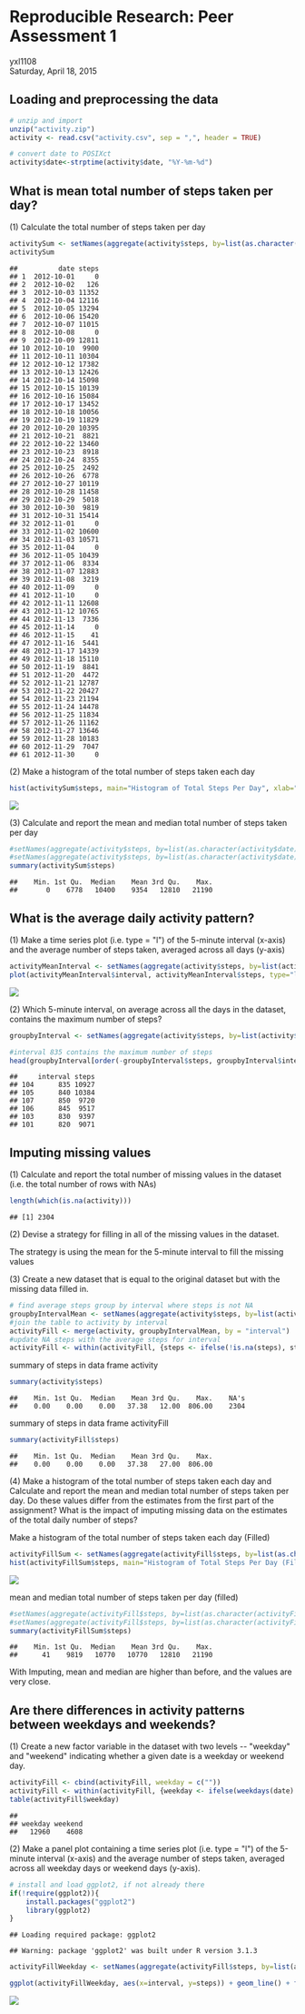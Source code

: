 # Reproducible Research: Peer Assessment 1
yxl1108  
Saturday, April 18, 2015  

## Loading and preprocessing the data


```r
# unzip and import
unzip("activity.zip")
activity <- read.csv("activity.csv", sep = ",", header = TRUE)

# convert date to POSIXct
activity$date<-strptime(activity$date, "%Y-%m-%d")
```

## What is mean total number of steps taken per day?

(1) Calculate the total number of steps taken per day


```r
activitySum <- setNames(aggregate(activity$steps, by=list(as.character(activity$date)), FUN = sum, na.rm = TRUE), c("date","steps"))
activitySum
```

```
##          date steps
## 1  2012-10-01     0
## 2  2012-10-02   126
## 3  2012-10-03 11352
## 4  2012-10-04 12116
## 5  2012-10-05 13294
## 6  2012-10-06 15420
## 7  2012-10-07 11015
## 8  2012-10-08     0
## 9  2012-10-09 12811
## 10 2012-10-10  9900
## 11 2012-10-11 10304
## 12 2012-10-12 17382
## 13 2012-10-13 12426
## 14 2012-10-14 15098
## 15 2012-10-15 10139
## 16 2012-10-16 15084
## 17 2012-10-17 13452
## 18 2012-10-18 10056
## 19 2012-10-19 11829
## 20 2012-10-20 10395
## 21 2012-10-21  8821
## 22 2012-10-22 13460
## 23 2012-10-23  8918
## 24 2012-10-24  8355
## 25 2012-10-25  2492
## 26 2012-10-26  6778
## 27 2012-10-27 10119
## 28 2012-10-28 11458
## 29 2012-10-29  5018
## 30 2012-10-30  9819
## 31 2012-10-31 15414
## 32 2012-11-01     0
## 33 2012-11-02 10600
## 34 2012-11-03 10571
## 35 2012-11-04     0
## 36 2012-11-05 10439
## 37 2012-11-06  8334
## 38 2012-11-07 12883
## 39 2012-11-08  3219
## 40 2012-11-09     0
## 41 2012-11-10     0
## 42 2012-11-11 12608
## 43 2012-11-12 10765
## 44 2012-11-13  7336
## 45 2012-11-14     0
## 46 2012-11-15    41
## 47 2012-11-16  5441
## 48 2012-11-17 14339
## 49 2012-11-18 15110
## 50 2012-11-19  8841
## 51 2012-11-20  4472
## 52 2012-11-21 12787
## 53 2012-11-22 20427
## 54 2012-11-23 21194
## 55 2012-11-24 14478
## 56 2012-11-25 11834
## 57 2012-11-26 11162
## 58 2012-11-27 13646
## 59 2012-11-28 10183
## 60 2012-11-29  7047
## 61 2012-11-30     0
```

(2) Make a histogram of the total number of steps taken each day


```r
hist(activitySum$steps, main="Histogram of Total Steps Per Day", xlab="Total Steps Per Day", col="green")
```

![](PA1_template_files/figure-html/unnamed-chunk-3-1.png) 

(3) Calculate and report the mean and median total number of steps taken per day


```r
#setNames(aggregate(activity$steps, by=list(as.character(activity$date)), FUN = mean, na.rm = TRUE), c("date","meanSteps"))
#setNames(aggregate(activity$steps, by=list(as.character(activity$date)), FUN = median, na.rm = TRUE), c("date","medianSteps"))
summary(activitySum$steps)
```

```
##    Min. 1st Qu.  Median    Mean 3rd Qu.    Max. 
##       0    6778   10400    9354   12810   21190
```

## What is the average daily activity pattern?

(1) Make a time series plot (i.e. type = "l") of the 5-minute interval (x-axis) and the average number of steps taken, averaged across all days (y-axis)


```r
activityMeanInterval <- setNames(aggregate(activity$steps, by=list(activity$interval), FUN = mean, na.rm = TRUE), c("interval","steps"))
plot(activityMeanInterval$interval, activityMeanInterval$steps, type="l", xlab= "5-minute interval", ylab= "average steps", col="green" , lwd=1)
```

![](PA1_template_files/figure-html/unnamed-chunk-5-1.png) 

(2) Which 5-minute interval, on average across all the days in the dataset, contains the maximum number of steps?


```r
groupbyInterval <- setNames(aggregate(activity$steps, by=list(activity$interval), FUN = sum, na.rm = TRUE), c("interval","steps"))

#interval 835 contains the maximum number of steps
head(groupbyInterval[order(-groupbyInterval$steps, groupbyInterval$interval),])
```

```
##     interval steps
## 104      835 10927
## 105      840 10384
## 107      850  9720
## 106      845  9517
## 103      830  9397
## 101      820  9071
```

## Imputing missing values

(1) Calculate and report the total number of missing values in the dataset (i.e. the total number of rows with NAs)


```r
length(which(is.na(activity)))
```

```
## [1] 2304
```

(2) Devise a strategy for filling in all of the missing values in the dataset. 

The strategy is using the mean for the 5-minute interval to fill the missing values

(3) Create a new dataset that is equal to the original dataset but with the missing data filled in.


```r
# find average steps group by interval where steps is not NA
groupbyIntervalMean <- setNames(aggregate(activity$steps, by=list(activity$interval), FUN = mean, na.rm = TRUE), c("interval","meanSteps"))
#join the table to activity by interval
activityFill <- merge(activity, groupbyIntervalMean, by = "interval")
#update NA steps with the average steps for interval
activityFill <- within(activityFill, {steps <- ifelse(!is.na(steps), steps, meanSteps)})
```
summary of steps in data frame activity

```r
summary(activity$steps)
```

```
##    Min. 1st Qu.  Median    Mean 3rd Qu.    Max.    NA's 
##    0.00    0.00    0.00   37.38   12.00  806.00    2304
```
summary of steps in data frame activityFill

```r
summary(activityFill$steps)
```

```
##    Min. 1st Qu.  Median    Mean 3rd Qu.    Max. 
##    0.00    0.00    0.00   37.38   27.00  806.00
```

(4) Make a histogram of the total number of steps taken each day and Calculate and report the mean and median total number of steps taken per day. Do these values differ from the estimates from the first part of the assignment? What is the impact of imputing missing data on the estimates of the total daily number of steps?



Make a histogram of the total number of steps taken each day (Filled)

```r
activityFillSum <- setNames(aggregate(activityFill$steps, by=list(as.character(activityFill$date)), FUN = sum), c("date","steps"))
hist(activityFillSum$steps, main="Histogram of Total Steps Per Day (Filled)", xlab="Total Steps Per Day", col="green")
```

![](PA1_template_files/figure-html/unnamed-chunk-11-1.png) 

mean and median total number of steps taken per day (filled)

```r
#setNames(aggregate(activityFill$steps, by=list(as.character(activityFill$date)), FUN = mean ), c("date","meanSteps"))
#setNames(aggregate(activityFill$steps, by=list(as.character(activityFill$date)), FUN = median), c("date","medianSteps"))
summary(activityFillSum$steps)
```

```
##    Min. 1st Qu.  Median    Mean 3rd Qu.    Max. 
##      41    9819   10770   10770   12810   21190
```

With Imputing, mean and median are higher than before, and the values are very close.

## Are there differences in activity patterns between weekdays and weekends?

(1) Create a new factor variable in the dataset with two levels -- "weekday" and "weekend" indicating whether a given date is a weekday or weekend day.


```r
activityFill <- cbind(activityFill, weekday = c(""))
activityFill <- within(activityFill, {weekday <- ifelse(weekdays(date) == "Saturday" | weekdays(date) == "Sunday", "weekend", "weekday")})
table(activityFill$weekday)
```

```
## 
## weekday weekend 
##   12960    4608
```

(2) Make a panel plot containing a time series plot (i.e. type = "l") of the 5-minute interval (x-axis) and the average number of steps taken, averaged across all weekday days or weekend days (y-axis). 


```r
# install and load ggplot2, if not already there
if(!require(ggplot2)){
    install.packages("ggplot2")
    library(ggplot2)
}
```

```
## Loading required package: ggplot2
```

```
## Warning: package 'ggplot2' was built under R version 3.1.3
```

```r
activityFillWeekday <- setNames(aggregate(activityFill$steps, by=list(activityFill$interval, activityFill$weekday), FUN = mean ), c("interval", "weekday", "steps"))

ggplot(activityFillWeekday, aes(x=interval, y=steps)) + geom_line() + facet_grid(weekday ~ .)
```

![](PA1_template_files/figure-html/unnamed-chunk-14-1.png) 
